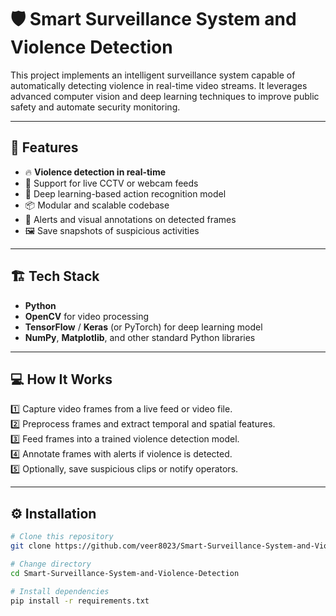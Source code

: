 # 🛡️ Smart Surveillance System and Violence Detection

This project implements an intelligent surveillance system capable of automatically detecting violence in real-time video streams. It leverages advanced computer vision and deep learning techniques to improve public safety and automate security monitoring.

---

## 🚀 Features

- 🔥 **Violence detection in real-time**
- 🎥 Support for live CCTV or webcam feeds
- 🧠 Deep learning-based action recognition model
- 📦 Modular and scalable codebase
- 💬 Alerts and visual annotations on detected frames
- 🖼️ Save snapshots of suspicious activities

---

## 🏗️ Tech Stack

- **Python**
- **OpenCV** for video processing
- **TensorFlow** / **Keras** (or PyTorch) for deep learning model
- **NumPy**, **Matplotlib**, and other standard Python libraries

---

## 💻 How It Works

1️⃣ Capture video frames from a live feed or video file.  
2️⃣ Preprocess frames and extract temporal and spatial features.  
3️⃣ Feed frames into a trained violence detection model.  
4️⃣ Annotate frames with alerts if violence is detected.  
5️⃣ Optionally, save suspicious clips or notify operators.

---

## ⚙️ Installation

```bash
# Clone this repository
git clone https://github.com/veer8023/Smart-Surveillance-System-and-Violence-Detection.git

# Change directory
cd Smart-Surveillance-System-and-Violence-Detection

# Install dependencies
pip install -r requirements.txt
